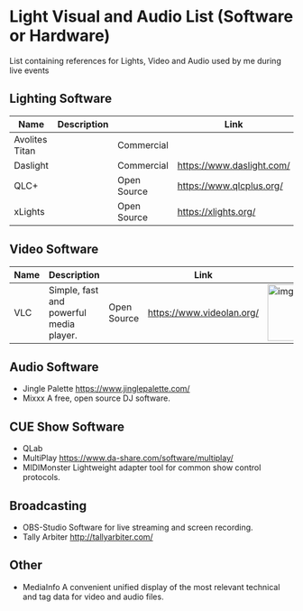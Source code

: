 # Light Visual and Audio List (Software or Hardware)
List containing references for Lights, Video and Audio used by me during live events


## Lighting Software
| Name                      | Description                         |               |  Link                     |
| ------------------------- | ----------------------------------- | ------------- | ------------------------- |
| Avolites Titan            |                                     | Commercial    |                           | 
| Daslight                  |                                     | Commercial    | https://www.daslight.com/ |
| QLC+                      |                                     | Open Source   | https://www.qlcplus.org/  |
| xLights                   |                                     | Open Source   | https://xlights.org/      |


## Video Software
| Name                      | Description                                 |               | Link                      |   |
| ------------------------- | ------------------------------------------- | ------------- | ------------------------- | - |
| VLC                       | Simple, fast and powerful media player.     | Open Source   | https://www.videolan.org/ | <img src="https://upload.wikimedia.org/wikipedia/commons/3/38/VLC_icon.png" alt="img" width="100"/> |


## Audio Software

- Jingle Palette      https://www.jinglepalette.com/
- Mixxx               A free, open source DJ software.

## CUE Show Software

- QLab
- MultiPlay       https://www.da-share.com/software/multiplay/
- MIDIMonster     Lightweight adapter tool for common show control protocols.

## Broadcasting

- OBS-Studio          Software for live streaming and screen recording.
- Tally Arbiter       http://tallyarbiter.com/

## Other

- MediaInfo           A convenient unified display of the most relevant technical and tag data for video and audio files.
